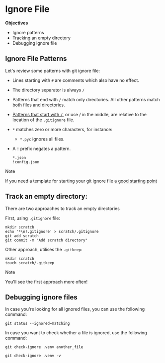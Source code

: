 # Ignore File

**Objectives**

- Ignore patterns
- Tracking an empty directory
- Debugging ignore file

## Ignore File Patterns

Let's review some patterns with git ignore file:

- Lines starting with `#` are comments which also have no effect.

- The directory separator is always `/`

- Patterns that end with `/` match only directories. All other patterns match both files and directories.

- <u>Patterns that start with `/`</u>, or use / in the middle, are relative to the location of the `.gitignore` file.

- `*` matches zero or more characters, for instance:

  - `*.pyc` ignores all files.

- A `!` prefix negates a pattern.

  ```shell
  *.json
  !config.json
  ```

> [!NOTE]
>
> If you need a template for starting your git ignore file [a good starting point](https://github.com/github/gitignore/blob/main/Python.gitignore) 

## Track an empty directory:

There are two approaches to track an empty directories

First, using `.gitignore` file:

```shell
mkdir scratch
echo '*\n!.gitignore' > scratch/.gitignore
git add scratch
git commit -m "Add scratch directory"
```
Other approach, utilises the `.gitkeep`:
```shell
mkdir scratch
touch scratch/.gitkeep
```

> [!NOTE]
>
> You'll see the first approach more often!

## Debugging ignore files

In case you're looking for all ignored files, you can use the following command:

```shell
git status --ignored=matching
```

In case you want to check whether a file is ignored, use the following command:

```shell
git check-ignore .venv another_file

git check-ignore .venv -v
```
